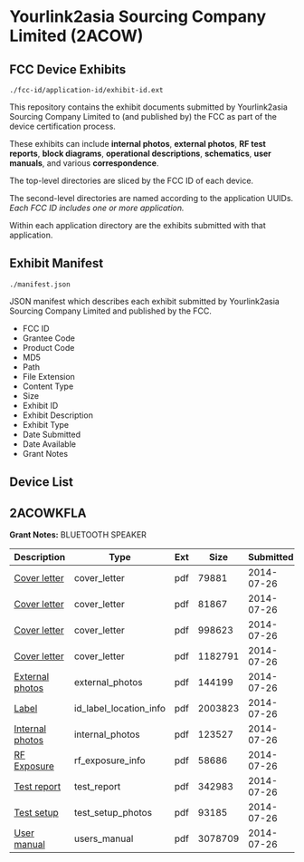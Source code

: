 # Yourlink2asia Sourcing Company Limited (2ACOW)
## FCC Device Exhibits

```
./fcc-id/application-id/exhibit-id.ext
```

This repository contains the exhibit documents submitted by Yourlink2asia Sourcing Company Limited to (and published by) the FCC as part of the device certification process.

These exhibits can include **internal photos**, **external photos**, **RF test reports**, **block diagrams**, **operational descriptions**, **schematics**, **user manuals**, and various **correspondence**.

The top-level directories are sliced by the FCC ID of each device.

The second-level directories are named according to the application UUIDs. *Each FCC ID includes one or more application.*

Within each application directory are the exhibits submitted with that application. 

## Exhibit Manifest

```
./manifest.json
```

JSON manifest which describes each exhibit submitted by Yourlink2asia Sourcing Company Limited and published by the FCC.

- FCC ID
- Grantee Code
- Product Code
- MD5
- Path
- File Extension
- Content Type
- Size
- Exhibit ID
- Exhibit Description
- Exhibit Type
- Date Submitted
- Date Available
- Grant Notes

## Device List
## 2ACOWKFLA
**Grant Notes:** BLUETOOTH SPEAKER

| Description | Type | Ext | Size | Submitted | Available |
| ----------- | ---- | --- | ---- | --------- | --------- |
| [Cover letter](2ACOWKFLA/056bdedf865054e5d9306d159b645831/2336820.pdf) | cover_letter | pdf | 79881 | 2014-07-26 | 2014-07-26 |
| [Cover letter](2ACOWKFLA/056bdedf865054e5d9306d159b645831/2336821.pdf) | cover_letter | pdf | 81867 | 2014-07-26 | 2014-07-26 |
| [Cover letter](2ACOWKFLA/056bdedf865054e5d9306d159b645831/2336822.pdf) | cover_letter | pdf | 998623 | 2014-07-26 | 2014-07-26 |
| [Cover letter](2ACOWKFLA/056bdedf865054e5d9306d159b645831/2336823.pdf) | cover_letter | pdf | 1182791 | 2014-07-26 | 2014-07-26 |
| [External photos](2ACOWKFLA/056bdedf865054e5d9306d159b645831/2336824.pdf) | external_photos | pdf | 144199 | 2014-07-26 | 2015-01-22 |
| [Label](2ACOWKFLA/056bdedf865054e5d9306d159b645831/2336825.pdf) | id_label_location_info | pdf | 2003823 | 2014-07-26 | 2014-07-26 |
| [Internal photos](2ACOWKFLA/056bdedf865054e5d9306d159b645831/2336826.pdf) | internal_photos | pdf | 123527 | 2014-07-26 | 2015-01-22 |
| [RF Exposure](2ACOWKFLA/056bdedf865054e5d9306d159b645831/2336828.pdf) | rf_exposure_info | pdf | 58686 | 2014-07-26 | 2014-07-26 |
| [Test report](2ACOWKFLA/056bdedf865054e5d9306d159b645831/2336831.pdf) | test_report | pdf | 342983 | 2014-07-26 | 2014-07-26 |
| [Test setup](2ACOWKFLA/056bdedf865054e5d9306d159b645831/2336832.pdf) | test_setup_photos | pdf | 93185 | 2014-07-26 | 2015-01-22 |
| [User manual](2ACOWKFLA/056bdedf865054e5d9306d159b645831/2336833.pdf) | users_manual | pdf | 3078709 | 2014-07-26 | 2015-01-22 |
